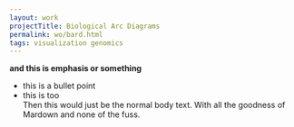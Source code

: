```yaml
---
layout: work
projectTitle: Biological Arc Diagrams
permalink: wo/bard.html
tags: visualization genomics
---
```




__and this is emphasis or something__  
* this is a bullet point
* this is too  
Then this would just be the normal body text.
With all the goodness of Mardown and none of the fuss.




